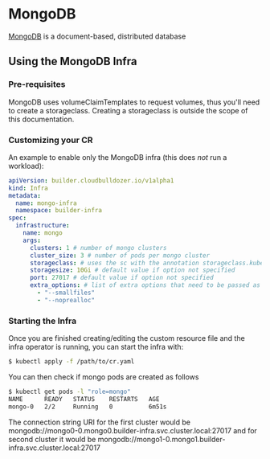 # MongoDB

[MongoDB](https://www.mongodb.com/) is a document-based, distributed database

## Using the MongoDB Infra

### Pre-requisites
MongoDB uses volumeClaimTemplates to request volumes, thus you'll need to create a storageclass. Creating a storageclass
is outside the scope of this documentation.

### Customizing your CR

An example to enable only the MongoDB infra (this does _not_ run a workload):

```yaml
apiVersion: builder.cloudbulldozer.io/v1alpha1
kind: Infra
metadata:
  name: mongo-infra
  namespace: builder-infra
spec:
  infrastructure:
    name: mongo
    args:
      clusters: 1 # number of mongo clusters
      cluster_size: 3 # number of pods per mongo cluster
      storageclass: # uses the sc with the annotation storageclass.kubernetes.io/is-default-class: "true" if the option is not specified
      storagesize: 10Gi # default value if option not specified
      port: 27017 # default value if option not specified
      extra_options: # list of extra options that need to be passed as is to starting mongo daemon
        - "--smallfiles"
        - "--noprealloc"
```

### Starting the Infra
Once you are finished creating/editing the custom resource file and the infra operator is running, you can start the infra with:

```bash
$ kubectl apply -f /path/to/cr.yaml
```

You can then check if mongo pods are created as follows

```bash
$ kubectl get pods -l "role=mongo"
NAME      READY   STATUS    RESTARTS   AGE
mongo-0   2/2     Running   0          6m51s
```

The connection string URI for the first cluster would be mongodb://mongo0-0.mongo0.builder-infra.svc.cluster.local:27017 and for second cluster it would be mongodb://mongo1-0.mongo1.builder-infra.svc.cluster.local:27017
